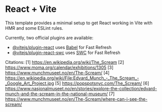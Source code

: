 # React + Vite

This template provides a minimal setup to get React working in Vite with HMR and some ESLint rules.

Currently, two official plugins are available:

- [@vitejs/plugin-react](https://github.com/vitejs/vite-plugin-react/blob/main/packages/plugin-react/README.md) uses [Babel](https://babeljs.io/) for Fast Refresh
- [@vitejs/plugin-react-swc](https://github.com/vitejs/vite-plugin-react-swc) uses [SWC](https://swc.rs/) for Fast Refresh


Citations:
[1] https://en.wikipedia.org/wiki/The_Scream
[2] https://www.moma.org/calendar/exhibitions/1305
[3] https://www.munchmuseet.no/en/The-Scream/
[4] https://en.wikipedia.org/wiki/File:Edvard_Munch_-_The_Scream_-_Google_Art_Project.jpg
[5] https://popspotsnyc.com/The_Scream/
[6] https://www.nasjonalmuseet.no/en/stories/explore-the-collection/edvard-munch-and-the-scream-in-the-national-museum/
[7] https://www.munchmuseet.no/en/The-Scream/where-can-i-see-the-scream/
    